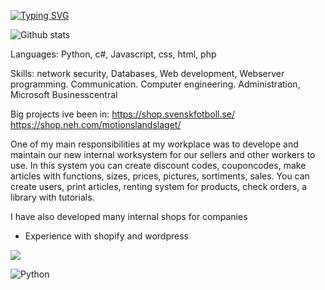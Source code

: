 [![Typing SVG](https://readme-typing-svg.demolab.com/?lines=Pontus+Eriksson+sytem+developer)](https://git.io/typing-svg)


![Github stats](https://github-readme-stats.vercel.app/api?username=Ppontan)

Languages: Python, c#, Javascript, css, html, php

Skills:
network security, Databases, Web development, Webserver programming. Communication. Computer engineering. Administration, Microsoft Businesscentral

Big projects ive been in:
https://shop.svenskfotboll.se/
https://shop.neh.com/motionslandslaget/

One of my main responsibilities at my workplace was to develope and maintain our new internal worksystem for our sellers and other workers to use. 
In this system you can create discount codes, couponcodes, make articles with functions, sizes, prices, pictures, sortiments, sales. You can create users, print articles, renting system for products, check orders, a library with tutorials.

I have also developed many internal shops for companies
+ Experience with shopify and wordpress

![](https://komarev.com/ghpvc/?username=Ppontan)

<img alt="Python" src="https://camo.githubusercontent.com/637695999d1efdd26928d6bd67b6463be9f92ee26b85f5b3d624da7b4d1ebccb/68747470733a2f2f696d672e736869656c64732e696f2f62616467652f507974686f6e2532302d2532333134333534432e7376673f6c6f676f3d707974686f6e266c6f676f436f6c6f723d7768697465" data-canonical-src="https://img.shields.io/badge/Python%20-%2314354C.svg?logo=python&amp;logoColor=white" style="max-width: 100%;">
